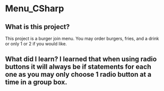 # Menu_CSharp
## What is this project?
This project is a burger join menu. You may order burgers, fries, and a drink or only 1 or 2 if you would like. 

## What did I learn? I learned that when using radio buttons it will always be if statements for each one as you may only choose 1 radio button at a time in a group box.
